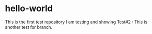 # hello-world
This is the first test repository
I am testing and showing 
Test#2 : This is another test for branch. 

